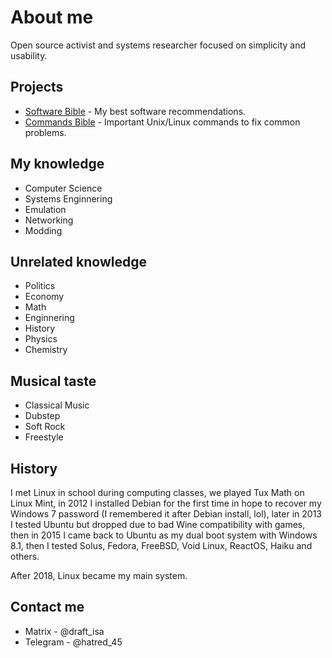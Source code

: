 # About me

Open source activist and systems researcher focused on simplicity and usability.

## Projects

- [Software Bible](https://github.com/hardBSDk/software_bible) - My best software recommendations.
- [Commands Bible](https://github.com/hardBSDk/commands_bible) - Important Unix/Linux commands to fix common problems.

## My knowledge

- Computer Science
- Systems Enginnering
- Emulation
- Networking
- Modding

## Unrelated knowledge

- Politics
- Economy
- Math
- Enginnering
- History
- Physics
- Chemistry

## Musical taste

- Classical Music
- Dubstep
- Soft Rock
- Freestyle

## History

I met Linux in school during computing classes, we played Tux Math on Linux Mint, in 2012 I installed Debian for the first time in hope to recover my Windows 7 password (I remembered it after Debian install, lol), later in 2013 I tested Ubuntu but dropped due to bad Wine compatibility with games, then in 2015 I came back to Ubuntu as my dual boot system with Windows 8.1, then I tested Solus, Fedora, FreeBSD, Void Linux, ReactOS, Haiku and others.

After 2018, Linux became my main system.

## Contact me

- Matrix - @draft_isa
- Telegram - @hatred_45
